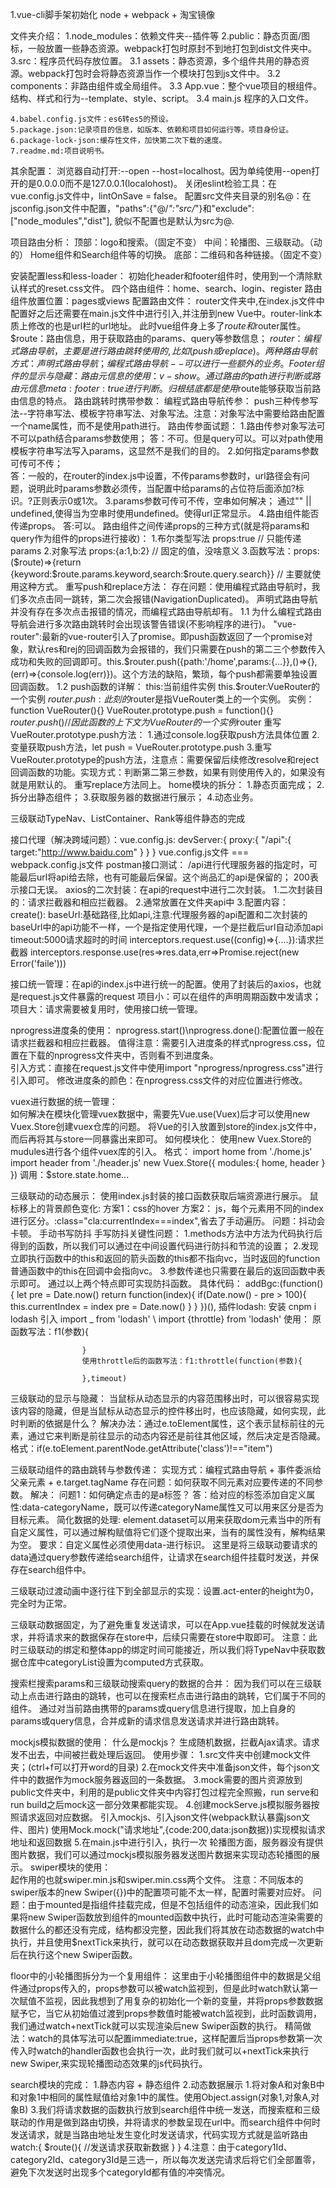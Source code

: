1.vue-cli脚手架初始化
node + webpack + 淘宝镜像

文件夹介绍：
    1.node_modules：依赖文件夹--插件等
    2.public：静态页面/图标，一般放置一些静态资源。webpack打包时原封不到地打包到dist文件夹中。
    3.src：程序员代码存放位置。
        3.1 assets：静态资源，多个组件共用的静态资源。webpack打包时会将静态资源当作一个模块打包到js文件中。
        3.2 components：非路由组件或全局组件。
        3.3 App.vue：整个vue项目的根组件。 结构、样式和行为--template、style、script。
        3.4 main.js 程序的入口文件。
        
    4.babel.config.js文件：es6转es5的预设。
    5.package.json:记录项目的信息，如版本、依赖和项目如何运行等。项目身份证。
    6.package-lock-json:缓存性文件，加快第二次下载的速度。
    7.readme.md:项目说明书。

其余配置：
    浏览器自动打开:--open --host=localhost。因为单纯使用--open打开的是0.0.0.0而不是127.0.0.1(localohost)。
    关闭eslint检验工具：在vue.config.js文件中，lintOnSave = false。
    配置src文件夹目录的别名@：在jsconfig.json文件中配置，"paths":{"@/*":"src/*"}和"exclude":["node_modules","dist"], 貌似不配置也是默认为src为@.



项目路由分析：
    顶部：logo和搜索。（固定不变）
    中间：轮播图、三级联动。（动的） Home组件和Search组件等的切换。
    底部：二维码和各种链接。（固定不变）

安装配置less和less-loader：
初始化header和footer组件时，使用到一个清除默认样式的reset.css文件。
四个路由组件：home、search、login、register
    路由组件放置位置：pages或views
    配置路由文件：
        router文件夹中,在index.js文件中配置好之后还需要在main.js文件中进行引入,并注册到new Vue中。router-link本质上修改的也是url栏的url地址。
        此时vue组件身上多了$route和$router属性。
            $route：路由信息，用于获取路由的params、query等参数信息；
            $router：编程式路由导航，主要是进行路由跳转使用的,比如(push或replace)。
    两种路由导航方式：
        声明式路由导航；
        编程式路由导航--可以进行一些额外的业务。
Footer组件的显示与隐藏：
    路由元信息的使用：v-show。通过路由的path进行判断或路由元信息meta:{footer:true}进行判断。归根结底都是使用$route能够获取当前路由信息的特点。
路由跳转时携带参数：
    编程式路由导航传参：
        push三种传参写法--字符串写法、模板字符串写法、对象写法。注意：对象写法中需要给路由配置一个name属性，而不是使用path进行。
    路由传参面试题：
        1.路由传参对象写法可不可以path结合params参数使用；  答：不可。但是query可以。可以对path使用模板字符串写法写入params，这显然不是我们的目的。
        2.如何指定params参数可传可不传；  
            答：一般的，在router的index.js中设置，不传params参数时，url路径会有问题，说明此时params参数必须传，当配置中给params的占位符后面添加?标识。?正则表示0或1次。
        3.params参数可传可不传，空串如何解决；
            通过"" || undefined,使得当为空串时使用undefined。使得url正常显示。
        4.路由组件能否传递props。 答:可以。
            路由组件之间传递props的三种方式(就是将params和query作为组件的props进行接收)：
                1.布尔类型写法 props:true // 只能传递params
                2.对象写法 props:{a:1,b:2} // 固定的值，没啥意义
                3.函数写法：props:($route)=>{return {keyword:$route.params.keyword,search:$route.query.search}} // 主要就使用这种方式。
重写push和replace方法：
    存在问题：使用编程式路由导航时，我们多次点击同一跳转，第二次会报错(NavigationDuplicated)。
    声明式路由导航并没有存在多次点击报错的情况，而编程式路由导航却有。
    1.1 为什么编程式路由导航会进行多次路由跳转时会出现该警告错误(不影响程序的进行)。
        "vue-router":最新的vue-router引入了promise。即push函数返回了一个promise对象，默认res和rej的回调函数为会报错的，我们只需要在push的第二三个参数传入成功和失败的回调即可。this.$router.push({path:'/home',params:{...}},()=>{},(err)=>{console.log(err)})。这个方法的缺陷，繁琐，每个push都需要单独设置回调函数。
    1.2 push函数的详解：
        this:当前组件实例
        this.$router:VueRouter的一个实例
        $router.push:此刻的$router是指VueRouter类上的一个实例。
        实例：
            function VueRouter(){}
            VueRouter.prototype.push = function(){}
            $router.push() // 因此函数的上下文为VueRouter的一个实例$router
        重写VueRouter.prototype.push方法：
            1.通过console.log获取push方法具体位置
            2.变量获取push方法，let push = VueRouter.prototype.push
            3.重写VueRouter.prototype的push方法，注意点：需要保留后续修改resolve和reject回调函数的功能。实现方式：判断第二第三参数，如果有则使用传入的，如果没有就是用默认的。
        重写replace方法同上。
home模块的拆分：
    1.静态页面完成；
    2.拆分出静态组件；
    3.获取服务器的数据进行展示；
    4.动态业务。

三级联动TypeNav、ListContainer、Rank等组件静态的完成

接口代理（解决跨域问题）：vue.config.js:
    devServer:{
        proxy:{
            "/api":{
                target:"http://www.baidu.com"
            }
        }
    }
    vue.config.js文件 === webpack.config.js文件
postman接口测试：
    /api进行代理服务器的指定时，可能最后url将api给去除，也有可能最后保留。这个尚品汇的api是保留的；
    200表示接口无误。
axios的二次封装：在api的request中进行二次封装。
    1.二次封装目的：请求拦截器和相应拦截器。
    2.通常放置在文件夹api中
    3.配置内容：
        create():
            baseUrl:基础路径,比如api,注意:代理服务器的api配置和二次封装的baseUrl中的api功能不一样，一个是指定使用代理，一个是拦截后url自动添加api
            timeout:5000请求超时的时间
        interceptors.request.use((config)=>{....}):请求拦截器
        interceptors.response.use(res=>res.data,err=>Promise.reject(new Error('faile')))

接口统一管理：在api的index.js中进行统一的配置。使用了封装后的axios，也就是request.js文件暴露的request
    项目小：可以在组件的声明周期函数中发请求；
    项目大：请求需要被复用时，使用接口统一管理。

nprogress进度条的使用：
    nprogress.start()\nprogress.done():配置位置一般在请求拦截器和相应拦截器。
    值得注意：需要引入进度条的样式nprogress.css，位置在下载的nprogress文件夹中，否则看不到进度条。   
    引入方式：直接在request.js文件中使用import "nprogress/nprogress.css"进行引入即可。
    修改进度条的颜色：在nprogress.css文件的对应位置进行修改。

vuex进行数据的统一管理：    
    如何解决在模块化管理vuex数据中，需要先Vue.use(Vuex)后才可以使用new Vuex.Store创建vuex仓库的问题。
        将Vue的引入放置到store的index.js文件中，而后再将其与store一同暴露出来即可。
    如何模块化：
        使用new Vuex.Store的mudules进行各个组件vuex库的引入。
        格式：
            import home from './home.js'
            import header from './header.js'
            new Vuex.Store({
                modules:{
                    home,
                    header
                }
            })
        调用：$store.state.home...

三级联动的动态展示：
    使用index.js封装的接口函数获取后端资源进行展示。
    鼠标移上的背景颜色变化:
        方案1：css的hover
        方案2：
            js，每个元素用不同的index进行区分。:class="cla:currentIndex===index",省去了手动遍历。
        问题：抖动会卡顿。
            手动书写防抖
                手写防抖关键性问题：
                    1.methods方法中方法为代码执行后得到的函数，所以我们可以通过在中间设置代码进行防抖和节流的设置；
                    2.发现立即执行函数中的this和返回的箭头函数的this都不指向vc，当时返回的function普通函数中的this在回调中会指向vc。
                    3.参数传递也只需要在最后的返回函数中表示即可。
                    通过以上两个特点即可实现防抖函数。
                    具体代码：
                        addBgc:(function(){
                        let pre = Date.now()
                        return function(index){
                            if(Date.now() - pre > 100){
                            this.currentIndex = index
                            pre = Date.now()
                            }
                        }
                        })(),
            插件lodash:
                安装  cnpm i lodash
                引入  import _ from 'lodash' \ import {throttle} from 'lodash'
                使用：
                    原函数写法：f1(参数){

                    }
                    使用throttle后的函数写法：f1:throttle(function(参数){

                    },timeout)
三级联动的显示与隐藏：
    当鼠标从动态显示的内容范围移出时，可以很容易实现该内容的隐藏，但是当鼠标从动态显示的控件移出时，也应该隐藏，如何实现，此时判断的依据是什么？
        解决办法：通过e.toElement属性，这个表示鼠标前往的元素，通过它来判断是前往显示的动态内容还是前往其他区域，然后决定是否隐藏。
        格式：if(e.toElement.parentNode.getAttribute('class')!=="item")

三级联动组件的路由跳转与参数传递：
    实现方式：编程式路由导航 + 事件委派给父亲元素 + e.target.tagName
    存在问题：如何获取不同元素对应要传递的不同参数。
        解决：
            问题1：如何确定点击的是a标签？  答：给对应的标签添加自定义属性:data-categoryName，既可以传递categoryName属性又可以用来区分是否为目标元素。
    简化数据的处理:
        element.dataset可以用来获取dom元素当中的所有自定义属性，可以通过解构赋值将它们逐个提取出来，当有的属性没有，解构结果为空。
        要求：自定义属性必须使用data-进行标识。
    这里是将三级联动要请求的data通过query参数传递给search组件，让请求在search组件挂载时发送，并保存在search组件中。

三级联动过渡动画中逐行往下到全部显示的实现：设置.act-enter的height为0，完全时为正常。

三级联动数据固定，为了避免重复发送请求，可以在App.vue挂载的时候就发送请求，并将请求来的数据保存在store中，后续只需要在store中取即可。
    注意：此时三级联动的绑定和整体app的绑定时间可能接近，所以我们将TypeNav中获取数据仓库中categoryList设置为computed方式获取。

搜索栏搜索params和三级联动搜索query的数据的合并：
    因为我们可以在三级联动上点击进行路由的跳转，也可以在搜索栏点击进行路由的跳转，它们属于不同的组件。
    通过对当前路由携带的params或query信息进行提取，加上自身的params或query信息，合并成新的请求信息发送请求并进行路由跳转。

mockjs模拟数据的使用：
    什么是mockjs？
        生成随机数据，拦截Ajax请求。请求发不出去，中间被拦截处理后返回。
    使用步骤：
        1.src文件夹中创建mock文件夹；(ctrl+f可以打开word的目录)
        2.在mock文件夹中准备json文件，每个json文件中的数据作为mock服务器返回的一条数据。
        3.mock需要的图片资源放到public文件夹中，利用的是public文件夹中内容打包过程完全照搬，run serve和run build之后mock这一部分效果都能实现。
        4.创建mockServe.js模拟服务器按照请求返回对应数据。
            引入mockjs、引入json文件(webpack默认暴露json文件、图片)
            使用Mock.mock("请求地址",{code:200,data:json数据})实现模拟请求地址和返回数据
        5.在main.js中进行引入，执行一次
    轮播图方面，服务器没有提供图片数据，我们可以通过mockjs模拟服务器发送图片数据来实现动态轮播图的展示。
swiper模块的使用：  
    起作用的也就swiper.min.js和swiper.min.css两个文件。
    注意：不同版本的swiper版本的new Swiper({})中的配置项可能不太一样，配置时需要对应好。
    问题：由于mounted是指组件挂载完成，但是不包括组件的动态渲染，因此我们如果将new Swiper函数放到组件的mounted函数中执行，此时可能动态渲染需要的数据什么的都还没有完成，结构都没完整，因此我们将其放在动态数据的watch中执行，并且使用$nextTick来执行，就可以在动态数据获取并且dom完成一次更新后在执行这个new Swiper函数。

floor中的小轮播图拆分为一个复用组件：
    这里由于小轮播图组件中的数据是父组件通过props传入的，props参数可以被watch监视到，但是此时watch默认第一次赋值不监视，因此我想到了用复杂的初始化一个新的变量，并将props参数数据赋予它，当它从初始值过渡到props参数值时能被watch监视到，此时函数调用，我们通过watch+nextTick就可以实现渲染后new Swiper函数的执行。
    精简做法：watch的具体写法可以配置immediate:true，这样配置后当props参数第一次传入时watch的handler函数也会执行一次，此时我们就可以+nextTick来执行new Swiper,来实现轮播图动态效果的js代码执行。


search模块的完成：
    1.静态内容 + 静态组件
    2.动态数据展示
        1.将对象A和对象B中和对象1中相同的属性赋值给对象1中的属性。使用Object.assign(对象1,对象A,对象B)
    3.我们将请求数据的函数执行放到search组件中统一发送，而搜索框和三级联动的作用是做到路由切换，并将请求的参数呈现在url中。而search组件中何时发送请求，就是当路由地址发生变化时发送请求，代码实现方式就是监听路由
        watch:{
            $route(){
                //发送请求获取新数据
            }
        }
    4.注意：由于category1Id、category2Id、category3Id是三选一，所以每次发送完请求后将它们全部置零，避免下次发送时出现多个categoryId都有值的冲突情况。




    